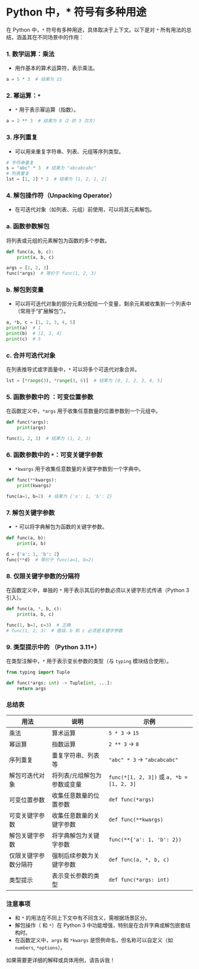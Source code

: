 # Python 中，* 符号有多种用途

在 Python 中，`*` 符号有多种用途，具体取决于上下文。以下是对 `*` 所有用法的总结，涵盖其在不同场景中的作用：

### 1. **数学运算：乘法**

- 用作基本的算术运算符，表示乘法。

```python
a = 5 * 3  # 结果为 15

```

### 2. **幂运算：`*`**

- `*` 用于表示幂运算（指数）。

```python
a = 2 ** 3  # 结果为 8（2 的 3 次方）

```

### 3. **序列重复**

- 可以用来重复字符串、列表、元组等序列类型。

```python
# 字符串重复
s = "abc" * 3  # 结果为 "abcabcabc"
# 列表重复
lst = [1, 2] * 2  # 结果为 [1, 2, 1, 2]

```

### 4. **解包操作符（Unpacking Operator）**

- 在可迭代对象（如列表、元组）前使用，可以将其元素解包。

### a. **函数参数解包**

将列表或元组的元素解包为函数的多个参数。

```python
def func(a, b, c):
    print(a, b, c)

args = [1, 2, 3]
func(*args)  # 等价于 func(1, 2, 3)

```

### b. **解包到变量**

- 可以将可迭代对象的部分元素分配给一个变量，剩余元素被收集到一个列表中（常用于“扩展解包”）。

```python
a, *b, c = [1, 2, 3, 4, 5]
print(a)  # 1
print(b)  # [2, 3, 4]
print(c)  # 5

```

### c. **合并可迭代对象**

在列表推导式或字面量中，`*` 可以将多个可迭代对象合并。

```python
lst = [*range(3), *range(3, 6)]  # 结果为 [0, 1, 2, 3, 4, 5]

```

### 5. **函数参数中的 ：可变位置参数**

在函数定义中，`*args` 用于收集任意数量的位置参数到一个元组中。

```python
def func(*args):
    print(args)

func(1, 2, 3)  # 结果为 (1, 2, 3)

```

### 6. **函数参数中的 `*`：可变关键字参数**

- `*kwargs` 用于收集任意数量的关键字参数到一个字典中。

```python
def func(**kwargs):
    print(kwargs)

func(a=1, b=2)  # 结果为 {'a': 1, 'b': 2}

```

### 7. **解包关键字参数**

- `*` 可以将字典解包为函数的关键字参数。

```python
def func(a, b):
    print(a, b)

d = {'a': 1, 'b': 2}
func(**d)  # 等价于 func(a=1, b=2)

```

### 8. **仅限关键字参数的分隔符**

在函数定义中，单独的 `*` 用于表示其后的参数必须以关键字形式传递（Python 3 引入）。

```python
def func(a, *, b, c):
    print(a, b, c)

func(1, b=2, c=3)  # 正确
# func(1, 2, 3)  # 错误，b 和 c 必须是关键字参数

```

### 9. **类型提示中的 （Python 3.11+）**

在类型注解中，`*` 用于表示变长参数的类型（与 `typing` 模块结合使用）。

```python
from typing import Tuple

def func(*args: int) -> Tuple[int, ...]:
    return args

```

### 总结表

| 用法 | 说明 | 示例 |
| --- | --- | --- |
| 乘法 | 算术运算 | `5 * 3` → `15` |
| 幂运算 | 指数运算 | `2 ** 3` → `8` |
| 序列重复 | 重复字符串、列表等 | `"abc" * 3` → `"abcabcabc"` |
| 解包可迭代对象 | 将列表/元组解包为参数或变量 | `func(*[1, 2, 3])` 或 `a, *b = [1, 2, 3]` |
| 可变位置参数 | 收集任意数量的位置参数 | `def func(*args)` |
| 可变关键字参数 | 收集任意数量的关键字参数 | `def func(**kwargs)` |
| 解包关键字参数 | 将字典解包为关键字参数 | `func(**{'a': 1, 'b': 2})` |
| 仅限关键字参数分隔符 | 强制后续参数为关键字参数 | `def func(a, *, b, c)` |
| 类型提示 | 表示变长参数的类型 | `def func(*args: int)` |

### 注意事项

- 和 `*` 的用法在不同上下文中有不同含义，需根据场景区分。
- 解包操作（ 和 `*`）在 Python 3 中功能增强，特别是在合并字典或解包嵌套结构时。
- 在函数定义中，`args` 和 `*kwargs` 是惯例命名，但名称可以自定义（如 `numbers`, `*options`）。

如果需要更详细的解释或具体用例，请告诉我！